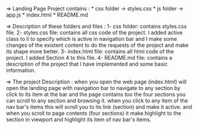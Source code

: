 => Landing Page Project contains :
    * css folder
       -> styles.css
    * js folder
       -> app.js
    * index.html
    * README.md

=> Description of these folders and files :
    1- css folder:
        contains styles.css file.
    2- styles.css file:
        contains all css code of the project. I added active class to li to specify which is active in navigation bar and I make some changes of the existent content to do the requests of the project and make its shape more better.
    3- index.html file:
        contains all html code of the project. I added Section 4 to this file.
    4- README.md file:
        contains a description of the project that I have implemented and some basic information.

=> The project Description :
    when you open the web page (index.html) will open the landing page with navigation bar to navigate to any section by click to its item at the bar and the page contains too the four sections you can scroll to any section and browsing it. when you click to any item of the nav bar's items this will scroll you to its link (section) and make it active. and when you scroll to page contents (four sections) it make highlight to the section in viewport and highlight its item of nav bar's items.

